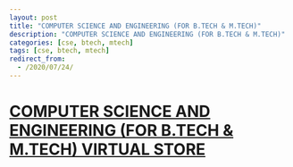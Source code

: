 ```yaml
---
layout: post
title: "COMPUTER SCIENCE AND ENGINEERING (FOR B.TECH & M.TECH)"
description: "COMPUTER SCIENCE AND ENGINEERING (FOR B.TECH & M.TECH)"
categories: [cse, btech, mtech]
tags: [cse, btech, mtech]
redirect_from:
  - /2020/07/24/
---
```

# [COMPUTER SCIENCE AND ENGINEERING (FOR B.TECH & M.TECH) VIRTUAL STORE](http://wbnr.gnitdigiconclave.com/b/com-gwe-9gc)
